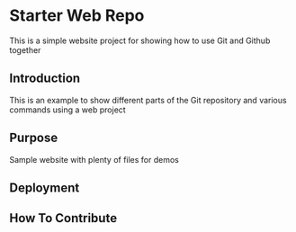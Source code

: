 # Starter Web Repo

This is a simple website project for showing how to use Git and Github together

## Introduction

This is an example to show different parts of the Git repository and various commands using a web project 

## Purpose

Sample website with plenty of files for demos

## Deployment

## How To Contribute